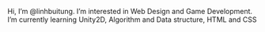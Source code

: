 Hi, I’m @linhbuitung. 
I’m interested in Web Design and Game Development. 
I’m currently learning Unity2D, Algorithm and Data structure, HTML and CSS


<!---
linhbuitung/linhbuitung is a ✨ special ✨ repository because its `README.md` (this file) appears on your GitHub profile.
You can click the Preview link to take a look at your changes.
--->

